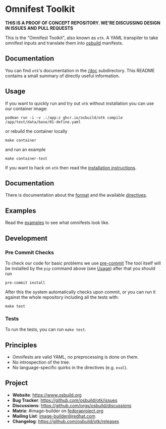 # Omnifest Toolkit

**THIS IS A PROOF OF CONCEPT REPOSITORY. WE'RE DISCUSSING DESIGN IN ISSUES AND PULL REQUESTS**

This is the "Omnifest Toolkit", also known as `otk`. A YAML transpiler to
take omnifest inputs and translate them into [osbuild](https://osbuild.org)
manifests.

## Documentation

You can find `otk`'s documentation in the [/doc](./doc) subdirectory. This README contains a small summary of directly useful information.

## Usage

If you want to quickly run and try out `otk` without installation you can use our container image:

```
podman run -i -v .:/app:z ghcr.io/osbuild/otk compile /app/test/data/base/01-define.yaml
```

or rebuild the container locally

```shell
make container
```

and run an example

```shell
make container-test
```

If you want to hack on `otk` then read the [installation instructions](./doc/00-installation.md).

## Documentation

There is documentation about the [format](./doc/03-omnifest/index.md) and the available
[directives](./doc/03-omnifest/01-directive.md).

## Examples

Read the [examples](./example) to see what omnifests look like.

## Development

### Pre Commit Checks

To check our code for basic problems we use [pre-commit](https://pre-commit.com)
The tool itself will be installed by the `pip` command above (see [Usage](#Usage)) after that you
should run

```shell
pre-commit install
```

After this the system automatically checks upon commit, or you can run it against the whole
repository including all the tests with:

```
make test
```

### Tests

To run the tests, you can run `make test`.

## Principles

- Omnifests are valid YAML, no preprocessing is done on them.
- No introspection of the tree.
- No language-specific quirks in the directives (e.g. `eval`).

## Project

 * **Website**: https://www.osbuild.org
 * **Bug Tracker**: https://github.com/osbuild/otk/issues
 * **Discussions**: https://github.com/orgs/osbuild/discussions
 * **Matrix**: #image-builder on [fedoraproject.org](https://matrix.to/#/#image-builder:fedoraproject.org)
 * **Mailing List**: image-builder@redhat.com
 * **Changelog**: https://github.com/osbuild/otk/releases
